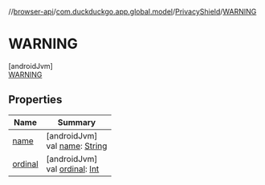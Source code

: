 //[browser-api](../../../../index.md)/[com.duckduckgo.app.global.model](../../index.md)/[PrivacyShield](../index.md)/[WARNING](index.md)

# WARNING

[androidJvm]\
[WARNING](index.md)

## Properties

| Name | Summary |
|---|---|
| [name](../../../com.duckduckgo.app.trackerdetection.model/-tracker-status/-a-l-l-o-w-e-d/index.md#-372974862%2FProperties%2F916081757) | [androidJvm]<br>val [name](../../../com.duckduckgo.app.trackerdetection.model/-tracker-status/-a-l-l-o-w-e-d/index.md#-372974862%2FProperties%2F916081757): [String](https://kotlinlang.org/api/latest/jvm/stdlib/kotlin/-string/index.html) |
| [ordinal](../../../com.duckduckgo.app.trackerdetection.model/-tracker-status/-a-l-l-o-w-e-d/index.md#-739389684%2FProperties%2F916081757) | [androidJvm]<br>val [ordinal](../../../com.duckduckgo.app.trackerdetection.model/-tracker-status/-a-l-l-o-w-e-d/index.md#-739389684%2FProperties%2F916081757): [Int](https://kotlinlang.org/api/latest/jvm/stdlib/kotlin/-int/index.html) |
